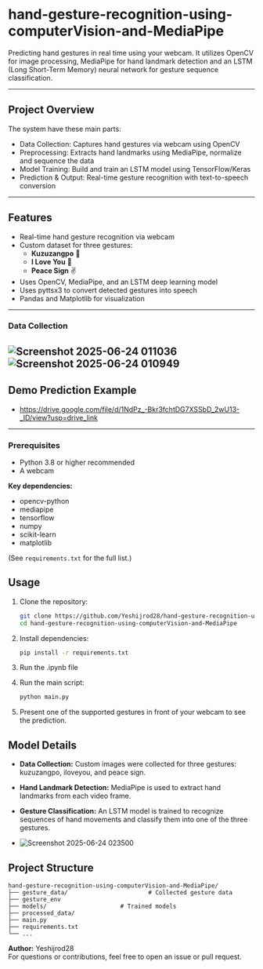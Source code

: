 # hand-gesture-recognition-using-computerVision-and-MediaPipe

Predicting hand gestures in real time using your webcam. It utilizes OpenCV for image processing, MediaPipe for hand landmark detection and an LSTM (Long Short-Term Memory) neural network for gesture sequence classification.

---
## Project Overview

The system have these main parts:
- Data Collection: Captures hand gestures via webcam using OpenCV
- Preprocessing: Extracts hand landmarks using MediaPipe, normalize and sequence the data
- Model Training: Build and train an LSTM model using TensorFlow/Keras
- Prediction & Output: Real-time gesture recognition with text-to-speech conversion

---
## Features
- Real-time hand gesture recognition via webcam
- Custom dataset for three gestures:
  - **Kuzuzangpo** 👋
  - **I Love You** 🤟
  - **Peace Sign** ✌️
- Uses OpenCV, MediaPipe, and an LSTM deep learning model
- Uses pyttsx3 to convert detected gestures into speech
- Pandas and Matplotlib for visualization
---
### Data Collection 
 ![Screenshot 2025-06-24 011036](https://github.com/user-attachments/assets/3e22542e-749a-40a2-b347-8a1869c060b9)
 ![Screenshot 2025-06-24 010949](https://github.com/user-attachments/assets/27640571-a218-4ed3-86a8-d14dd1c20f73)
---
## Demo Prediction Example
- https://drive.google.com/file/d/1NdPz_-Bkr3fchtDG7XSSbD_2wU13-_ID/view?usp=drive_link
---
### Prerequisites

- Python 3.8 or higher recommended
- A webcam

**Key dependencies:**
- opencv-python
- mediapipe
- tensorflow
- numpy
- scikit-learn
- matplotlib

(See `requirements.txt` for the full list.)

## Usage

1. Clone the repository:
    ```bash
    git clone https://github.com/Yeshijrod28/hand-gesture-recognition-using-computerVision-and-MediaPipe.git
    cd hand-gesture-recognition-using-computerVision-and-MediaPipe
    ```

2. Install dependencies:
    ```bash
    pip install -r requirements.txt
    ```
3. Run the .ipynb file
   
4. Run the main script:
    ```bash
    python main.py
    ```

5. Present one of the supported gestures in front of your webcam to see the prediction.

## Model Details

- **Data Collection:** Custom images were collected for three gestures: kuzuzangpo, iloveyou, and peace sign.
- **Hand Landmark Detection:** MediaPipe is used to extract hand landmarks from each video frame.
- **Gesture Classification:** An LSTM model is trained to recognize sequences of hand movements and classify them into one of the three gestures.
  
- ![Screenshot 2025-06-24 023500](https://github.com/user-attachments/assets/1cbf829c-a405-4789-8b3c-d4c1fefdff7a)


## Project Structure

```
hand-gesture-recognition-using-computerVision-and-MediaPipe/
├── gesture_data/                       # Collected gesture data
├── gesture_env
├── models/                     # Trained models
├── processed_data/
├── main.py
├── requirements.txt
└── ...
```

**Author:** Yeshijrod28  
For questions or contributions, feel free to open an issue or pull request.
